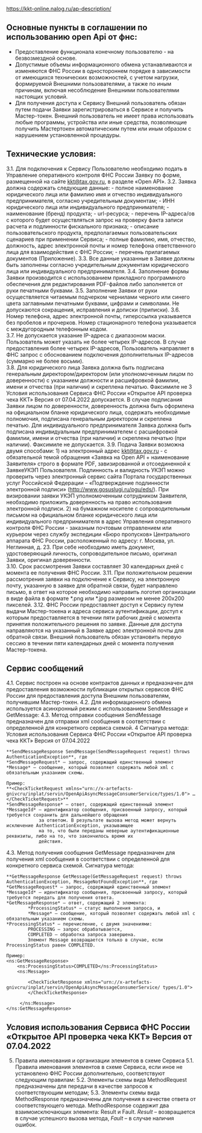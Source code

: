 https://kkt-online.nalog.ru/ap-description/

## Основные пункты в соглашении по использованию open Api от фнс:
- Предоставление функционала конечному пользователю - на безвозмездной основе.
- Допустимые объемы информационного обмена устанавливаются и изменяются ФНС России в одностороннем порядке
  в зависимости от имеющихся технических возможностей, с учетом нагрузки, формируемой Внешними пользователями,
  а также по иным причинам, включая несоблюдение Внешними пользователями настоящих условий.
- Для получения доступа к Сервису Внешний пользователь обязан путем подачи Заявки зарегистрироваться в Сервисе и
  получить Мастер-токен. Внешний пользователь не имеет права использовать любые программы, устройства или иные средства,
  позволяющие получить Мастертокен автоматическим путем или иным образом с нарушением установленной процедуры.
  
## Технические условия:
3.1. Для подключения к Сервису Пользователю необходимо подать в Управление оперативного контроля ФНС России Заявку по 
форме, размещенной на сайте kkt@tax.gov.ru, в разделе «Open API». 
3.2. Заявка должна содержать следующие данные: 
    - полное наименование юридического лица или фамилию имя и отчество индивидуального предпринимателя, 
согласно учредительным документам; 
    - ИНН юридического лица или индивидуального предпринимателя; 
    - наименование (бренд) продукта; 
    - url-ресурса; 
    - перечень IP-адреса/ов с которого будет осуществляться запрос на проверку факта записи расчета и подлинности 
      фискального признака; 
    - описание пользовательского продукта, предполагаемых пользовательских сценариев при применении Сервиса; 
    - полные фамилию, имя, отчество, должность, адрес электронной почты и номер телефона ответственного лица для 
    взаимодействия с ФНС России; 
    - перечень прилагаемых документов (Приложение). 
3.3. Все данные указанные в Заявке должны быть заполнены согласно учредительным документам юридического лица или 
     индивидуального предпринимателя. 
3.4. Заполнение формы Заявки производится с использованием прикладного программного обеспечения для редактирования 
     PDF-файлов либо заполняется от руки печатными буквами. 
3.5. Заполнение Заявки от руки осуществляется читаемым подчерком чернилами черного или синего цвета заглавными 
     печатными буквами, цифрами и символами. Не допускаются сокращения, исправления и дописки (приписки). 
3.6. Номер телефона, адрес электронной почты, гиперссылка указывается без пробелов и прочерков. Номер стационарного 
     телефона указывается с междугородным телефонным кодом.  
3.7. Не допускается указание IP-адреса с диапазоном маски. Пользователь может указать не более четырех IP-адресов. 
     В случае предоставления более четырех IP-адресов, Пользователь направляет в ФНС запрос с обоснованием подключения 
     дополнительных IP-адресов (суммарно не более восьми).  
3.8. Для юридического лица Заявка должна быть подписана генеральным директором/директором 
     (или уполномоченным лицом по доверенности) с указанием должности и расшифровкой фамилии, имени и отчества 
     (при наличии) и скреплена печатью. Факсимиле не 3 Условия использования Сервиса ФНС России «Открытое API 
     проверка чека ККТ» Версия от 07.04.2022 допускается. В случае подписания Заявки лицом по доверенности, 
     доверенность должна быть оформлена на официальном бланке юридического лица, содержать необходимые полномочия, 
     подписана генеральным директором и скреплена печатью.  Для индивидуального предпринимателя Заявка должна быть 
     подписана индивидуальным предпринимателем с расшифровкой фамилии, имени и отчества (при наличии) и 
     скреплена печатью (при наличии). Факсимиле не допускается. 
3.9. Подача Заявки возможна двумя способами: 
     1) на электронный адрес kkt@tax.gov.ru 
        - с обязательной темой обращения «Заявка на Open API + наименование Заявителя» строго в формате PDF, 
        завизированной и отсоединенной к ЗаявкеУКЭП Пользователя. Подлинность и валидность УКЭП можно проверить 
        через электронный сервис сайта Портала государственных услуг Российской Федерации 
        – «Подтверждение подлинности электронной подписи» (http://www.gosuslugi.ru/pgu/eds/). При визировании заявки 
        УКЭП уполномоченным сотрудником Заявителя, необходимо приложить доверенность на право использования электронной 
        подписи. 
     2) на бумажном носителе с сопроводительным письмом на официальном бланке юридического лица или индивидуального 
     предпринимателя в адрес Управления оперативного контроля ФНС России 
        - заказным почтовым отправлением или курьером через службу экспедиции «Бюро пропусков» Центрального аппарата 
          ФНС России, расположенный по адресу: г. Москва, ул. Неглинная, д. 23. При себе необходимо иметь документ, 
          удостоверяющий личность, сопроводительное письмо, оригинал Заявки, оригинал доверенности.  
3.10. Срок рассмотрения Заявки составляет 30 календарных дней с момента ее получения ФНС России. 
3.11. При положительном решении рассмотрения заявки на подключение к Сервису, на электронную почту, указанную в 
      заявке для обратной связи, будет направлено письмо, в ответ на которое необходимо направить логотип организации 
      в виде файла в формате *.png или *.jpg размером не менее 200х200 пикселей. 
3.12. ФНС России предоставляет доступ к Сервису путем выдачи Мастер-токена и адреса сервиса аутентификации, 
      доступ к которым предоставляется в течении пяти рабочих дней с момента принятия положительного решения по заявке. 
      Данные для доступа направляются на указанный в Заявке адрес электронной почты для обратной связи. 
      Внешний пользователь обязан установить первую сессию в течении пяти календарных дней с момента получения 
      Мастер-токена. 

##  Сервис сообщений
4.1. Сервис построен на основе контрактов данных и предназначен для предоставления возможности публикации открытых 
     сервисов ФНС России для предоставления доступа Внешним пользователям, получившим Мастер-токен. 
4.2. Для информационного обмена используется асинхронный режим с использованием SendMessage и GetMessage: 
4.3. Метод отправки сообщения SendMessage предназначен для отправки xml сообщения в соответствии с определенной 
     для конкретного сервиса схемой. 
     4 Сигнатура метода: Условия использования Сервиса ФНС России «Открытое API 
     проверка чека ККТ» Версия от 07.04.2022 

    **SendMessageResponse SendMessage(SendMessageRequest request) throws AuthenticationException**, где 
    *SendMessageRequest* – запрос, содержащий единственный элемент 
    *Message* – сообщение, который позволяет содержать любой xml с обязательным указанием схемы.

    Пример: 
    **<CheckTicketRequest xmlns="urn://x-artefacts-gnivcru/inplat/servin/OpenApiAsyncMessageConsumerService/types/1.0"> … </CheckTicketRequest>** 
    *SendMessageResponse* – ответ, содержащий единственный элемент 
    *MessageId* – идентификатор сообщения, присвоенный запросу, который требуется сохранить для дальнейшего обращения 
                за ответом. В результате вызова метод может вернуть исключение AuthenticationException, указывающее 
                на то, что были переданы неверные аутентификационные реквизиты, либо на то, что закончилось время их 
                действия. 
4.3. Метод получения сообщения GetMessage предназначен для получения xml сообщения в соответствии с определенной 
     для конкретного сервиса схемой. 
    Сигнатура метода: 

    **GetMessageResponse GetMessage(GetMessageRequest request) throws AuthenticationException, MessageNotFoundException**, где 
    *GetMessageRequest* – запрос, содержащий единственный элемент 
    *MessageId* – идентификатор сообщения, присвоенный запросу, который требуется передать для получения ответа. 
    *GetMessageResponse* – ответ, содержащий 2 элемента: 
            *ProcessingStatus* – статус выполнения запроса, и 
            *Message* – сообщение, который позволяет содержать любой xml с обязательным указанием схемы.  
    *ProcessingStatus* – перечисление, с двумя значениями: 
            PROCESSING – запрос обрабатывается, 
            COMPLETED – обработка запроса завершена. 
            Элемент Message возвращается только в случае, если ProcessingStatus равен COMPLETED. 

    Пример: 
    <ns:GetMessageResponse> 
        <ns:ProcessingStatus>COMPLETED</ns:ProcessingStatus>
        <ns:Message> 

            <CheckTicketResponse xmlns="urn://x-artefacts-gnivcru/inplat/servin/OpenApiAsyncMessageConsumerService/ types/1.0"> 
            </CheckTicketResponse> 

         </ns:Message> 
    </ns:GetMessageResponse> 

## Условия использования Сервиса ФНС России «Открытое API проверка чека ККТ» Версия от 07.04.2022 
5. Правила именования и организации элементов в схеме Сервиса 
5.1. Правила именования элементов в схеме Сервиса, если иное не установлено ФНС России дополнительно, 
     соответствуют следующим правилам: 
5.2. Элементы схемы вида MethodRequest предназначены для передачи в качестве запросов к соответствующим методам; 
5.3. Элементы схемы вида MethodResponse предназначены для получения в качестве ответа от соответствующего метода. 
     MethodResponse содержит два взаимоисключающих элемента: Result и Fault. 
     *Result* – возвращается в случае успешного вызова метода, 
     *Fault* – в случае наличия ошибок. 

